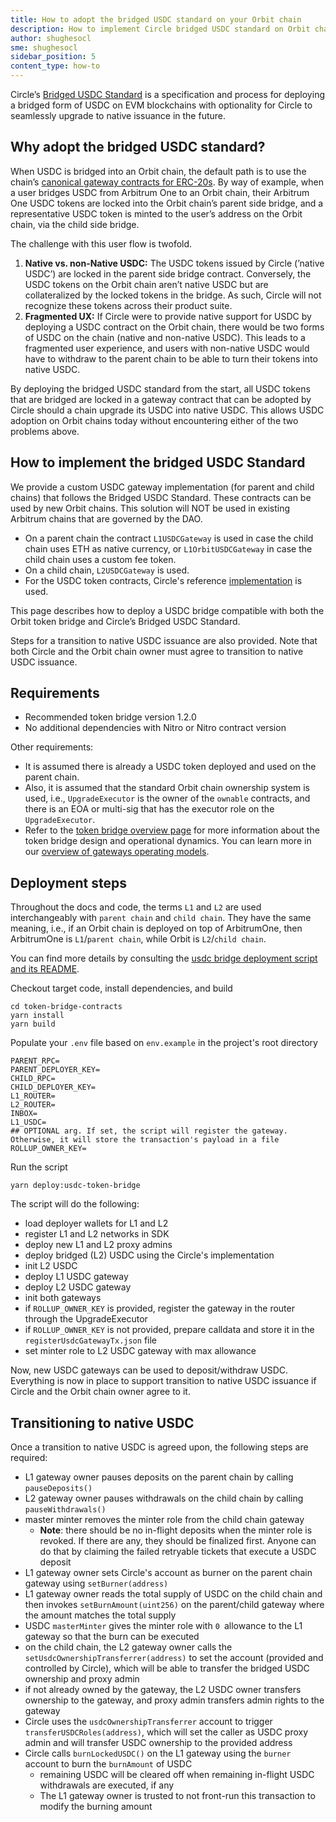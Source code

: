 ```yaml
---
title: How to adopt the bridged USDC standard on your Orbit chain
description: How to implement Circle bridged USDC standard on Orbit chain
author: shughesocl
sme: shughesocl
sidebar_position: 5
content_type: how-to
---
```


Circle’s [Bridged USDC Standard](https://www.circle.com/blog/bridged-usdc-standard) is a specification and process for deploying a bridged form of USDC on EVM blockchains with optionality for Circle to seamlessly upgrade to native issuance in the future.

## Why adopt the bridged USDC standard?

When USDC is bridged into an Orbit chain, the default path is to use the chain’s [canonical gateway contracts for ERC-20s](/build-decentralized-apps/token-bridging/03-token-bridge-erc20.mdx). By way of example, when a user bridges USDC from Arbitrum One to an Orbit chain, their Arbitrum One USDC tokens are locked into the Orbit chain’s parent side bridge, and a representative USDC token is minted to the user’s address on the Orbit chain, via the child side bridge.

The challenge with this user flow is twofold.

1. **Native vs. non-Native USDC:** The USDC tokens issued by Circle (’native USDC’) are locked in the parent side bridge contract. Conversely, the USDC tokens on the Orbit chain aren’t native USDC but are collateralized by the locked tokens in the bridge. As such, Circle will not recognize these tokens across their product suite.
2. **Fragmented UX:** If Circle were to provide native support for USDC by deploying a USDC contract on the Orbit chain, there would be two forms of USDC on the chain (native and non-native USDC). This leads to a fragmented user experience, and users with non-native USDC would have to withdraw to the parent chain to be able to turn their tokens into native USDC.

By deploying the bridged USDC standard from the start, all USDC tokens that are bridged are locked in a gateway contract that can be adopted by Circle should a chain upgrade its USDC into native USDC. This allows USDC adoption on Orbit chains today without encountering either of the two problems above.

## How to implement the bridged USDC Standard

We provide a custom USDC gateway implementation (for parent and child chains) that follows the Bridged USDC Standard. These contracts can be used by new Orbit chains. This solution will NOT be used in existing Arbitrum chains that are governed by the DAO.

- On a parent chain the contract `L1USDCGateway` is used in case the child chain uses ETH as native currency, or `L1OrbitUSDCGateway` in case the child chain uses a custom fee token.
- On a child chain, `L2USDCGateway` is used.
- For the USDC token contracts, Circle's reference [implementation](https://github.com/circlefin/stablecoin-evm/blob/master/doc/bridged_USDC_standard.md) is used.

This page describes how to deploy a USDC bridge compatible with both the Orbit token bridge and Circle’s Bridged USDC Standard.

Steps for a transition to native USDC issuance are also provided. Note that both Circle and the Orbit chain owner must agree to transition to native USDC issuance.

## Requirements

- Recommended token bridge version 1.2.0
- No additional dependencies with Nitro or Nitro contract version

Other requirements:

- It is assumed there is already a USDC token deployed and used on the parent chain.
- Also, it is assumed that the standard Orbit chain ownership system is used, i.e., `UpgradeExecutor` is the owner of the `ownable` contracts, and there is an EOA or multi-sig that has the executor role on the `UpgradeExecutor`.
- Refer to the [token bridge overview page](/launch-orbit-chain/03-deploy-an-orbit-chain/05-deploying-token-bridge.md) for more information about the token bridge design and operational dynamics. You can learn more in our [overview of gateways operating models](/build-decentralized-apps/token-bridging/03-token-bridge-erc20.mdx#other-flavors-of-gateways).

## Deployment steps

<aside>

Throughout the docs and code, the terms `L1` and `L2` are used interchangeably with `parent chain` and `child chain`. They have the same meaning, i.e., if an Orbit chain is deployed on top of ArbitrumOne, then ArbitrumOne is `L1`/`parent chain`, while Orbit is `L2`/`child chain`.

You can find more details by consulting the [usdc bridge deployment script and its README](https://github.com/OffchainLabs/token-bridge-contracts/tree/v1.2.3/scripts/usdc-bridge-deployment).

</aside>

Checkout target code, install dependencies, and build

```shell
cd token-bridge-contracts
yarn install
yarn build
```

Populate your `.env` file based on `env.example` in the project's root directory

```shell
PARENT_RPC=
PARENT_DEPLOYER_KEY=
CHILD_RPC=
CHILD_DEPLOYER_KEY=
L1_ROUTER=
L2_ROUTER=
INBOX=
L1_USDC=
## OPTIONAL arg. If set, the script will register the gateway. Otherwise, it will store the transaction's payload in a file
ROLLUP_OWNER_KEY=
```

Run the script

```shell
yarn deploy:usdc-token-bridge
```

The script will do the following:

- load deployer wallets for L1 and L2
- register L1 and L2 networks in SDK
- deploy new L1 and L2 proxy admins
- deploy bridged (L2) USDC using the Circle's implementation
- init L2 USDC
- deploy L1 USDC gateway
- deploy L2 USDC gateway
- init both gateways
- if `ROLLUP_OWNER_KEY` is provided, register the gateway in the router through the UpgradeExecutor
- if `ROLLUP_OWNER_KEY` is not provided, prepare calldata and store it in the `registerUsdcGatewayTx.json` file
- set minter role to L2 USDC gateway with max allowance

Now, new USDC gateways can be used to deposit/withdraw USDC. Everything is now in place to support transition to native USDC issuance if Circle and the Orbit chain owner agree to it.

## Transitioning to native USDC

Once a transition to native USDC is agreed upon, the following steps are required:

- L1 gateway owner pauses deposits on the parent chain by calling `pauseDeposits()`
- L2 gateway owner pauses withdrawals on the child chain by calling `pauseWithdrawals()`
- master minter removes the minter role from the child chain gateway
  - **Note**: there should be no in-flight deposits when the minter role is revoked. If there are any, they should be finalized first. Anyone can do that by claiming the failed retryable tickets that execute a USDC deposit
- L1 gateway owner sets Circle's account as burner on the parent chain gateway using `setBurner(address)`
- L1 gateway owner reads the total supply of USDC on the child chain and then invokes `setBurnAmount(uint256)` on the parent/child gateway where the amount matches the total supply
- USDC `masterMinter` gives the minter role with `0 `allowance to the L1 gateway so that the burn can be executed
- on the child chain, the L2 gateway owner calls the `setUsdcOwnershipTransferrer(address)` to set the account (provided and controlled by Circle), which will be able to transfer the bridged USDC ownership and proxy admin
- if not already owned by the gateway, the L2 USDC owner transfers ownership to the gateway, and proxy admin transfers admin rights to the gateway
- Circle uses the `usdcOwnershipTransferrer` account to trigger `transferUSDCRoles(address)`, which will set the caller as USDC proxy admin and will transfer USDC ownership to the provided address
- Circle calls `burnLockedUSDC()` on the L1 gateway using the `burner` account to burn the `burnAmount` of USDC
  - remaining USDC will be cleared off when remaining in-flight USDC withdrawals are executed, if any
  - The L1 gateway owner is trusted to not front-run this transaction to modify the burning amount
